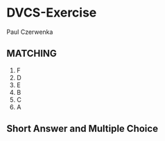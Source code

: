 # DVCS-Exercise
Paul Czerwenka


## MATCHING

1. F
2. D
3. E
4. B
5. C
6. A

## Short Answer and Multiple Choice
